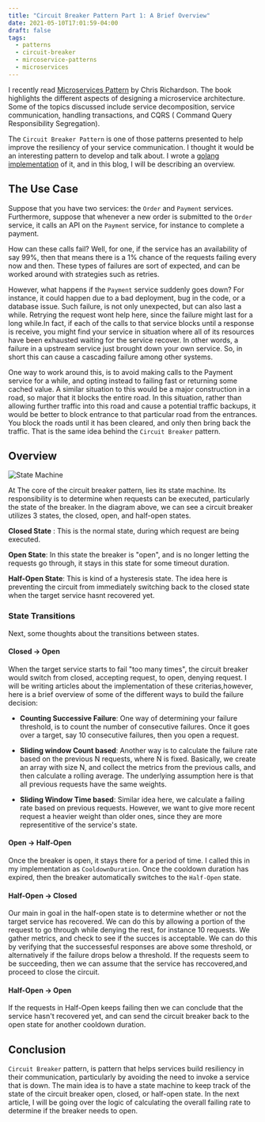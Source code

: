 ```yaml
---
title: "Circuit Breaker Pattern Part 1: A Brief Overview"
date: 2021-05-10T17:01:59-04:00
draft: false
tags:
  - patterns
  - circuit-breaker
  - mircoservice-patterns
  - microservices
---
```


I recently read [Microservices Pattern](https://www.amazon.ca/Microservices-Patterns-Examples-Java/dp/B07ZFZ4SJM/ref=sr_1_1?dchild=1&keywords=microservice+patterns&qid=1621115846&sr=8-1) by Chris Richardson. The book highlights the different aspects of designing a microservice architecture. Some of the topics discussed include service decomposition, service communication, handling transactions, and CQRS ( Command Query Responsibility Segregation).

The `Circuit Breaker Pattern` is one  of those patterns presented to help improve the resiliency of your service communication. I thought it would be an interesting pattern to develop and talk about. I wrote a [golang implementation](https://github.com/aelnahas/circuitbreaker) of it, and in this blog, I will be describing an overview.

## The Use Case

Suppose that you have two services: the `Order` and `Payment` services. Furthermore, suppose that whenever a new order is submitted to the `Order` service, it calls an API on the `Payment` service, for instance to complete a payment. 

How can these calls fail? Well, for one, if the service has an availability of say 99%, then that means there is a 1% chance of the requests failing every now and then. These types of failures are sort of expected, and can be worked around with strategies such as retries. 

However, what happens if the `Payment` service suddenly goes down? For instance, it could happen due to a bad deployment, bug in the code, or a database issue. Such failure, is not only unexpected, but can also last a while. Retrying the request wont help here, since the failure might last for a long while.In fact, if each of the calls to that service blocks until a response is receive, you might find your service in situation where all of its resources have been exhausted waiting for the service recover. In other words, a failure in a upstream service just brought down your own service. So, in short this can cause a cascading failure among other systems.

One way to work around this, is to avoid making calls to the Payment service for a while, and opting instead to failing fast or returning some cached value. A similar situation to this would be a major construction in a road, so major that it blocks the entire road. In this situation, rather than allowing further traffic into this road and cause a potential traffic backups, it would be better to block entrance to that particular road from the entrances. You block the roads until it has been cleared, and only then bring back the traffic. That is the same idea behind the `Circuit Breaker` pattern.

## Overview 

![State Machine](/img/diagrams/state_machine.svg)

At The core of the circuit breaker pattern, lies its state machine. Its responsibility is to determine when requests can be executed, particularly the state of the breaker. In the diagram above, we can see a circuit breaker utilizes 3 states, the closed, open, and half-open states.

**Closed State** : This is the normal state, during which request are being executed.

**Open State**:  In this state the breaker is "open", and is no longer letting the requests go through, it stays in this state for some timeout duration.

**Half-Open State**: This is kind of a hysteresis state. The idea here is preventing the circuit from immediately switching back to the closed state when the target service hasnt recovered yet.

### State Transitions

Next, some thoughts about the transitions between states.

#### Closed -> Open

When the target service starts to fail "too many times", the circuit breaker would switch from closed, accepting request, to open, denying request. I will be writing articles about the implementation of these criterias,however, here is a brief overview of some of the different ways to build the failure decision:

- **Counting Successive Failure**: One way of determining your failure threshold, is to count the number of consecutive failures. Once it goes over a target, say 10 consecutive failures, then you open a request.

- **Sliding window Count based**: Another way is to calculate the failure rate based on the previous N requests, where N is fixed. Basically, we create an array with size N, and collect the metrics from the previous calls, and then calculate a rolling average. The underlying assumption here is that all previous requests have the same weights. 

- **Sliding Window Time based**: Similar idea here, we calculate a failing rate based on previous requests. However, we want to give more recent request a heavier weight than older ones, since they are more representitive of the service's state.

#### Open -> Half-Open
Once the breaker is open, it stays there for a period of time. I called this in my implementation as `CooldownDuration`. Once the cooldown duration has expired, then the breaker automatically switches to the `Half-Open` state.

#### Half-Open -> Closed

Our main in goal in the half-open state is to determine whether or not the target service has recovered. We can do this by allowing a portion of the request to go through while denying the rest, for instance 10 requests. We gather metrics, and check to see if the succes is acceptable. We can do this by verifying that the successesful responses are above some threshold, or alternatively if the failure drops below a threshold. If the requests seem to be succeeding, then we can assume that the service has reccovered,and proceed to close the circuit.


#### Half-Open -> Open

If the requests in Half-Open keeps failing then we can conclude that the service hasn't recovered yet, and can send the circuit breaker back to the open state for another cooldown duration.


## Conclusion

`Circuit Breaker` pattern, is  pattern that helps services build resiliency in their communication, particularly by avoiding the need to invoke a service that is down. The main idea is to have a state machine to keep track of the state of the circuit breaker open, closed, or half-open state. In the next article, I will be going over the logic of calculating the overall failing rate to determine if the breaker needs to open.